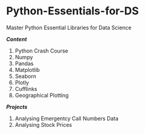 # Python-Essentials-for-DS
Master Python Essential Libraries for Data Science

***Content***
1) Python Crash Course
2) Numpy
3) Pandas
4) Matplotlib
5) Seaborn
6) Plotly
7) Cufflinks
8) Geographical Plotting

***Projects***
1) Analysing Emergentcy Call Numbers Data
2) Analysing Stock Prices
